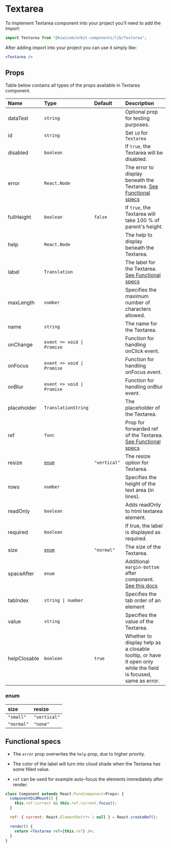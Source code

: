 # Textarea

To implement Textarea component into your project you'll need to add the import:

```jsx
import Textarea from "@kiwicom/orbit-components/lib/Textarea";
```

After adding import into your project you can use it simply like:

```jsx
<Textarea />
```

## Props

Table below contains all types of the props available in Textarea component.

| Name         | Type                       | Default      | Description                                                                                                                                                    |
| :----------- | :------------------------- | :----------- | :------------------------------------------------------------------------------------------------------------------------------------------------------------- |
| dataTest     | `string`                   |              | Optional prop for testing purposes.                                                                                                                            |
| id           | `string`                   |              | Set `id` for `Textarea`                                                                                                                                        |
| disabled     | `boolean`                  |              | If `true`, the Textarea will be disabled.                                                                                                                      |
| error        | `React.Node`               |              | The error to display beneath the Textarea. [See Functional specs](#functional-specs)                                                                           |
| fullHeight   | `boolean`                  | `false`      | If `true`, the Textarea will take 100 % of parent's height.                                                                                                    |
| help         | `React.Node`               |              | The help to display beneath the Textarea.                                                                                                                      |
| label        | `Translation`              |              | The label for the Textarea. [See Functional specs](#functional-specs)                                                                                          |
| maxLength    | `number`                   |              | Specifies the maximum number of characters allowed.                                                                                                            |
| name         | `string`                   |              | The name for the Textarea.                                                                                                                                     |
| onChange     | `event => void \| Promise` |              | Function for handling onClick event.                                                                                                                           |
| onFocus      | `event => void \| Promise` |              | Function for handling onFocus event.                                                                                                                           |
| onBlur       | `event => void \| Promise` |              | Function for handling onBlur event.                                                                                                                            |
| placeholder  | `TranslationString`        |              | The placeholder of the Textarea.                                                                                                                               |
| ref          | `func`                     |              | Prop for forwarded ref of the Textarea. [See Functional specs](#functional-specs)                                                                              |
| resize       | [`enum`](#enum)            | `"vertical"` | The resize option for Textarea.                                                                                                                                |
| rows         | `number`                   |              | Specifies the height of the text area (in lines).                                                                                                              |
| readOnly     | `boolean`                  |              | Adds readOnly to html textarea element.                                                                                                                        |
| required     | `boolean`                  |              | If true, the label is displayed as required.                                                                                                                   |
| size         | [`enum`](#enum)            | `"normal"`   | The size of the Textarea.                                                                                                                                      |
| spaceAfter   | `enum`                     |              | Additional `margin-bottom` after component. [See this docs](https://github.com/kiwicom/orbit/tree/master/packages/orbit-components/src/common/getSpacingToken) |
| tabIndex     | `string \| number`         |              | Specifies the tab order of an element                                                                                                                          |
| value        | `string`                   |              | Specifies the value of the Textarea.                                                                                                                           |
| helpClosable | `boolean`                  | `true`       | Whether to display help as a closable tooltip, or have it open only while the field is focused, same as error.                                                 |

### enum

| size       | resize       |
| :--------- | :----------- |
| `"small"`  | `"vertical"` |
| `"normal"` | `"none"`     |

## Functional specs

- The `error` prop overwrites the `help` prop, due to higher priority.

- The color of the label will turn into cloud shade when the Textarea has some filled value.

- `ref` can be used for example auto-focus the elements immediately after render.

```jsx
class Component extends React.PureComponent<Props> {
  componentDidMount() {
    this.ref.current && this.ref.current.focus();
  }

  ref: { current: React.ElementRef<*> | null } = React.createRef();

  render() {
    return <Textarea ref={this.ref} />;
  }
}
```
